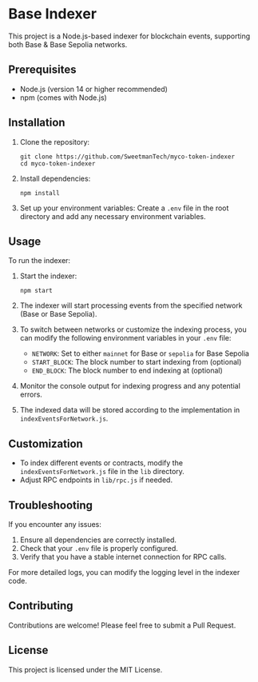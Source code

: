 # Base Indexer

This project is a Node.js-based indexer for blockchain events, supporting both Base & Base Sepolia networks.

## Prerequisites

- Node.js (version 14 or higher recommended)
- npm (comes with Node.js)

## Installation

1. Clone the repository:

   ```
   git clone https://github.com/SweetmanTech/myco-token-indexer
   cd myco-token-indexer
   ```

2. Install dependencies:

   ```
   npm install
   ```

3. Set up your environment variables:
   Create a `.env` file in the root directory and add any necessary environment variables.

## Usage

To run the indexer:

1. Start the indexer:

   ```
   npm start
   ```

2. The indexer will start processing events from the specified network (Base or Base Sepolia).

3. To switch between networks or customize the indexing process, you can modify the following environment variables in your `.env` file:

   - `NETWORK`: Set to either `mainnet` for Base or `sepolia` for Base Sepolia
   - `START_BLOCK`: The block number to start indexing from (optional)
   - `END_BLOCK`: The block number to end indexing at (optional)

4. Monitor the console output for indexing progress and any potential errors.

5. The indexed data will be stored according to the implementation in `indexEventsForNetwork.js`.

## Customization

- To index different events or contracts, modify the `indexEventsForNetwork.js` file in the `lib` directory.
- Adjust RPC endpoints in `lib/rpc.js` if needed.

## Troubleshooting

If you encounter any issues:

1. Ensure all dependencies are correctly installed.
2. Check that your `.env` file is properly configured.
3. Verify that you have a stable internet connection for RPC calls.

For more detailed logs, you can modify the logging level in the indexer code.

## Contributing

Contributions are welcome! Please feel free to submit a Pull Request.

## License

This project is licensed under the MIT License.
